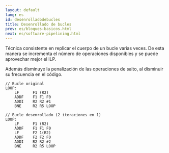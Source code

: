 ```yaml
---
layout: default
lang: es
id: desenrolladodebucles
title: Desenrollado de bucles
prev: es/bloques-basicos.html
next: es/software-pipelining.html
---
```


Técnica consistente en replicar el cuerpo de un bucle varias veces. De esta manera se incrementa el número de operaciones disponibles y se puede aprovechar mejor el ILP. 

Además disminuye la penalización de las operaciones de salto, al disminuir su frecuencia en el código.


```
// Bucle original
LOOP:
	LF 		F1 (R2)
	ADDF	F1 F1 F0
	ADDI 	R2 R2 #1
	BNE		R2 R5 LOOP
```

```
// Bucle desenrollado (2 iteraciones en 1)
LOOP:
	LF 		F1 (R2)
	ADDF	F1 F1 F0
	LF 		F2 1(R2)
	ADDF	F2 F2 F0
	ADDI 	R2 R2 #2
	BNE		R2 R5 LOOP
```
